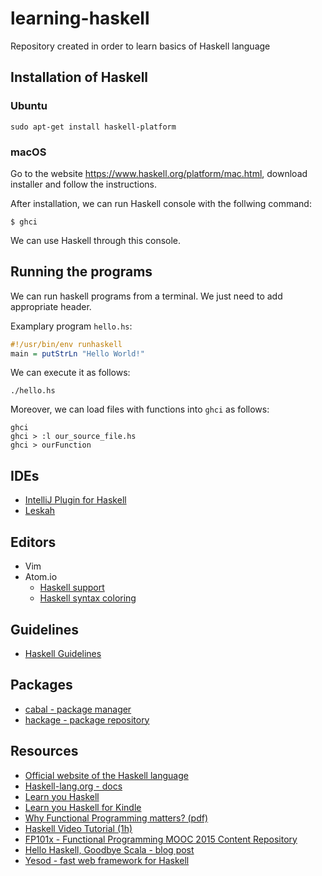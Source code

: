 # learning-haskell
Repository created in order to learn basics of Haskell language

Installation of Haskell
-----------------------

### Ubuntu

```
sudo apt-get install haskell-platform
```

### macOS

Go to the website https://www.haskell.org/platform/mac.html, download installer and follow the instructions.

After installation, we can run Haskell console with the follwing command:

```
$ ghci
```

We can use Haskell through this console.

Running the programs
--------------------

We can run haskell programs from a terminal. We just need to add appropriate header.

Examplary program `hello.hs`:

```haskell
#!/usr/bin/env runhaskell
main = putStrLn "Hello World!"
```

We can execute it as follows:

```
./hello.hs
```

Moreover, we can load files with functions into `ghci` as follows:
```
ghci
ghci > :l our_source_file.hs
ghci > ourFunction
```

IDEs
----

- [IntelliJ Plugin for Haskell](http://rikvdkleij.github.io/intellij-haskell/)
- [Leskah](http://leksah.org/)

Editors
-------

- Vim
- Atom.io
  - [Haskell support](https://atom.io/packages/ide-haskell)
  - [Haskell syntax coloring](https://atom.io/packages/language-haskell)

Guidelines
----------
- [Haskell Guidelines](https://wiki.haskell.org/Programming_guidelines)

Packages
--------
- [cabal - package manager](https://www.haskell.org/cabal/)
- [hackage - package repository](http://hackage.haskell.org/)

Resources
---------

- [Official website of the Haskell language](https://www.haskell.org/)
- [Haskell-lang.org - docs](https://haskell-lang.org/documentation)
- [Learn you Haskell](http://learnyouahaskell.com/)
- [Learn you Haskell for Kindle](https://github.com/igstan/learn-you-a-haskell-kindle)
- [Why Functional Programming matters? (pdf)](https://www.cs.kent.ac.uk/people/staff/dat/miranda/whyfp90.pdf)
- [Haskell Video Tutorial (1h)](https://www.youtube.com/watch?v=02_H3LjqMr8)
- [FP101x - Functional Programming MOOC 2015 Content Repository](https://github.com/fptudelft/FP101x-Content-2015)
- [Hello Haskell, Goodbye Scala - blog post](http://joshbassett.info/2013/hello-haskell-goodbye-scala/)
- [Yesod - fast web framework for Haskell](http://www.yesodweb.com/)
